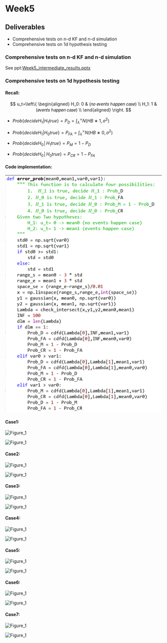 # Week5

## Deliverables

* Comprehensive tests on n-d KF and n-d simulation 
* Comprehensive tests on 1d hypothesis testing

### Comprehensive tests on n-d KF and n-d simulation 

See ppt:[Week5_intermediate_results.pptx](Week5_intermediate_results.pptx) 

### Comprehensive tests on 1d hypothesis testing

#### Recall:

$$
u_t=\left\{
\begin{aligned}
H_0: 0 & (𝑛𝑜 𝑒𝑣𝑒𝑛𝑡𝑠 ℎ𝑎𝑝𝑝𝑒𝑛 𝑐𝑎𝑠𝑒)  \\
H_1: 1 & (𝑒𝑣𝑒𝑛𝑡𝑠 ℎ𝑎𝑝𝑝𝑒𝑛 𝑐𝑎𝑠𝑒) \\
\end{aligned}
\right.
$$

* $Prob\{decide H_1 |H_1 true\} =P_D = ∫_λ^∝ N(HB∗1,σ^2)$

* $Prob\{decide H_1 |H_0 true\} =P_{FA} = ∫_λ^∝ N(HB∗0,σ^2)$

* $Prob\{decide H_0│H_1 true\}=P_M=1-P_D$

* $Prob\{decide H_0│H_0 true\}=P_{CR}=1-P_{FA}$

#### Code implementation:

![Figure_0](/Current_Progress/Summer20_week5/Hp_pics/Figure_0.png)

#### Case1:

![Figure_1](/Hp_pics/Figure_11.png?resize=350)

![Figure_1](/Hp_pics/Figure_1.png?resize=350)

#### Case2:

![Figure_1](/Hp_pics/Figure_21.png?resize=350)

![Figure_1](/Hp_pics/Figure_2.png?resize=350)

#### Case3:

![Figure_1](/Hp_pics/Figure_31.png?resize=350)

![Figure_1](/Hp_pics/Figure_3.png?resize=350)

#### Case4:

![Figure_1](/Hp_pics/Figure_41.png?resize=350)

![Figure_1](/Hp_pics/Figure_4.png?resize=350)

#### Case5:

![Figure_1](/Hp_pics/Figure_51.png?resize=350)

![Figure_1](/Hp_pics/Figure_5.png?resize=350)

#### Case6:

![Figure_1](/Hp_pics/Figure_61.png?resize=350)

![Figure_1](/Hp_pics/Figure_6.png?resize=350)

#### Case7:

![Figure_1](/Hp_pics/Figure_71.png?resize=350)

![Figure_1](/Hp_pics/Figure_7.png?resize=350)